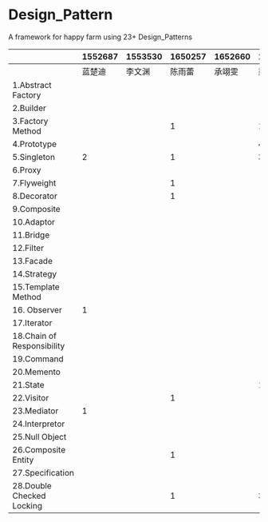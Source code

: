 # Design_Pattern
A framework for happy farm using 23+ Design_Patterns 



|                            | 1552687 | 1553530 | 1650257 | 1652660 | 1652667 | 1652701 | 1652742 | 1652791 | 1652792 | 1652801 |
| -------------------------- | ------- | ------- | ------- | ------- | ------- | ------- | ------- | ------- | ------- | ------- |
|                            | 蓝楚迪  | 李文渊  | 陈雨蕾  | 承翊雯  | 梁栎鹏  | 刘轩    | 贺鹏程  | 温庭杰  | 罗吉皓  | 陈志    |
| 1.Abstract Factory         |         |         |         |         |         |         |         |         |         |         |
| 2.Builder                  |         |         |         |         |         |         |         |         |         |         |
| 3.Factory Method           |         |         | 1 |         | 1 |         |         |         |         |         |
| 4.Prototype                |         |         |         |         | 4 |         |         |         |         |         |
| 5.Singleton                | 2 |         | 1 |         | 3 |         |         |         |         |         |
| 6.Proxy                    |         |         |         |         |         |         |         |         |         |         |
| 7.Flyweight                |         |         | 1 |         |         |         |         |         |         |         |
| 8.Decorator                |         |         | 1 |         |         |         |         |         |         |         |
| 9.Composite                |         |         |         |         |         |         |         |         |         |         |
| 10.Adaptor                 |         |         |         |         |         |         |         |         |         |         |
| 11.Bridge                  |         |         |         |         |         |         |         |         |         |         |
| 12.Filter                  |         |         |         |         |         |         |         |         |         |         |
| 13.Facade                  |         |         |         |         |         |         |         |         |         |         |
| 14.Strategy                |         |         |         |         |         |         |         |         |         |         |
| 15.Template Method         |         |         |         |         |         |         |         |         |         |         |
| 16. Observer               | 1 |         |         |         |         |         |         |         |         |         |
| 17.Iterator                |         |         |         |         |         |         |         |         |         |         |
| 18.Chain of Responsibility |         |         |         |         |         |         |         |         |         |         |
| 19.Command                 |         |         |         |         |         |         |         |         |         |         |
| 20.Memento                 |         |         |         |         |         |         |         |         |         |         |
| 21.State                   |         |         |         |         | 1 |         |         |         |         |         |
| 22.Visitor                 |         |         | 1 |         |         |         |         |         |         |         |
| 23.Mediator                | 1 |         |         |         |         |         |         |         |         |         |
| 24.Interpretor             |         |         |         |         |         |         |         |         |         |         |
| 25.Null Object             |         |         |         |         |         |         |         |         |         |         |
| 26.Composite Entity        |         |         | 1 |         |         |         |         |         |         |         |
| 27.Specification           |         |         |         |         |         ||||||
| 28.Double Checked Locking |         |         | 1 ||3||||||